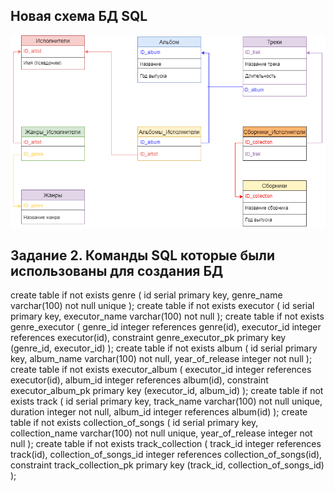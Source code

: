 ## Новая схема БД SQL 

![](https://github.com/NikKotov95/database.design.sql/blob/main/datdabase_diagram.png)


## Задание 2. Команды SQL которые были использованы для создания БД

create table if not exists genre (
	id serial primary key,
	genre_name varchar(100) not null unique
);
create table if not exists executor (
	id serial primary key,
	executor_name varchar(100) not null	
);
create table if not exists genre_executor (
    genre_id integer references genre(id),
    executor_id integer references executor(id),
    constraint genre_executor_pk primary key (genre_id, executor_id)
);
create table if not exists album (
	id serial primary key,
	album_name varchar(100) not null,
	year_of_release integer not null
);
create table if not exists executor_album (
    executor_id integer references executor(id),
    album_id integer references album(id),
    constraint executor_album_pk primary key (executor_id, album_id)
);
create table if not exists track (
	id serial primary key,
	track_name varchar(100) not null unique,
	duration integer not null,
	album_id integer references album(id)
);
create table if not exists collection_of_songs (
    id serial primary key,
    collection_name varchar(100) not null unique,
    year_of_release integer not null
);
create table if not exists track_collection (
    track_id integer references track(id),
    collection_of_songs_id integer references collection_of_songs(id),
    constraint track_collection_pk primary key (track_id, collection_of_songs_id)
);
